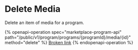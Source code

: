 # Delete Media

Delete an item of media for a program.

{% openapi-operation spec="marketplace-program-api" path="/public/v1/program/programs/{programId}/media/{id}" method="delete" %}
[Broken link](broken-reference)
{% endopenapi-operation %}
